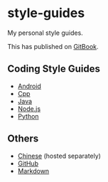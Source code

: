 # style-guides

My personal style guides.

This has published on [GitBook](https://mzlogin.gitbooks.io/style-guides/content/).

## Coding Style Guides

* [Android][]
* [Cpp][]
* [Java][]
* [Node.js][]
* [Python][]

## Others

* [Chinese][] (hosted separately)
* [GitHub][]
* [Markdown][]

[Android]: ./style/android.md
[Chinese]: https://github.com/mzlogin/chinese-copywriting-guidelines
[Cpp]: ./style/cpp.md
[GitHub]: ./style/github.md
[Java]: ./style/java.md
[Markdown]: ./style/markdown.md
[Node.js]: ./style/node.js.md
[Python]: ./style/python.md

